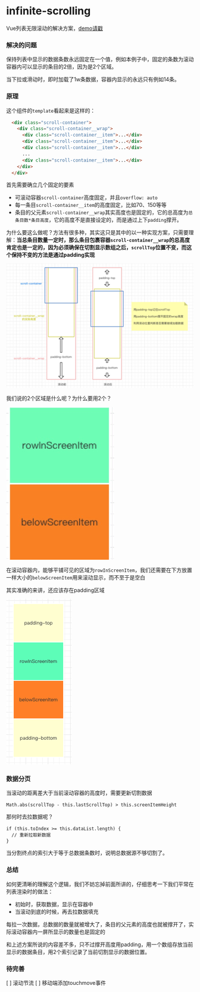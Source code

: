 # infinite-scrolling
Vue列表无限滚动的解决方案，[demo请戳](http://iming.work:81/#/)

### 解决的问题

保持列表中显示的数据条数永远固定在一个值，例如本例子中，固定的条数为滚动容器内可以显示的条目的2倍，因为是2个区域。

当下拉或滑动时，即时加载了1w条数据，容器内显示的永远只有例如14条。

### 原理

这个组件的`template`看起来是这样的：
```html
  <div class="scroll-container">
    <div class="scroll-container__wrap">
      <div class="scroll-container__item">...</div>
      <div class="scroll-container__item">...</div>
      <div class="scroll-container__item">...</div>
      ...
      <div class="scroll-container__item">...</div>
    </div>
  </div>
```

首先需要确立几个固定的要素

- 可滚动容器`scroll-container`高度固定，并且`overflow: auto`
- 每一条目`scroll-container__item`的高度固定，比如70、150等等
- 条目的父元素`scroll-container__wrap`其实高度也是固定的，它的总高度为`总条目数*条目高度`，它的高度不是直接设定的，而是通过上下`padding`撑开。

为什么要这么做呢？方法有很多种，其实这只是其中的以一种实现方案，只需要理解：**当总条目数量一定时，那么条目包裹容器`scroll-container__wrap`的总高度肯定也是一定的，因为必须确保在切割显示数组之后，`scrollTop`位置不变，而这个保持不变的方法是通过padding实现**

![process](./src/assets/process.jpeg)

我们说的2个区域是什么呢？为什么要用2个？

![process](./src/assets/WechatIMG5.jpeg)

在滚动容器内，能够平铺可见的区域为`rowInScreenItem`，我们还需要在下方放置一样大小的`belowScreenItem`用来滚动显示，而不至于是空白

其实准确的来讲，还应该存在padding区域

![process](./src/assets/WechatIMG6.png)

### 数据分页

当滚动的距离差大于当前滚动容器的高度时，需要更新切割数据
```
Math.abs(scrollTop - this.lastScrollTop) > this.screenItemHeight
```

那何时去拉数据呢？

```
if (this.toIndex >= this.dataList.length) {
  // 重新拉取新数据
}
```

当分割终点的索引大于等于总数据条数时，说明总数据源不够切割了。


### 总结

如何更清晰的理解这个逻辑，我们不妨忘掉前面所讲的，仔细思考一下我们平常在列表渲染时的做法：

- 初始时，获取数据，显示在容器中
- 当滚动到底的时候，再去拉数据填充

每拉一次数据，总数据的数量就被增大了，条目的父元素的高度也就被撑开了，实际滚动容器内一屏所显示的数量也是固定的

和上述方案所说的内容差不多，只不过撑开高度用padding，用一个数组存放当前显示的数据条目，用2个索引记录了当前切割显示的数据位置。

### 待完善

[ ] 滚动节流
[ ] 移动端添加touchmove事件
